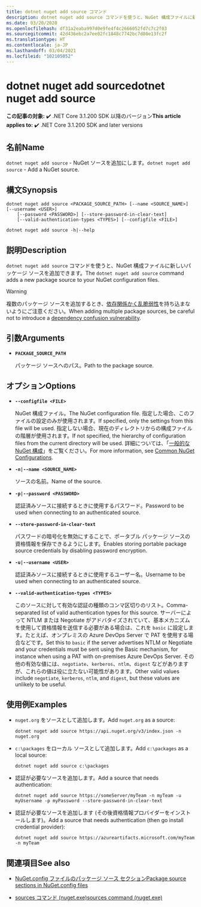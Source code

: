 ```yaml
---
title: dotnet nuget add source コマンド
description: dotnet nuget add source コマンドを使うと、NuGet 構成ファイルに新しいパッケージ ソースを追加できます。
ms.date: 03/20/2020
ms.openlocfilehash: df31a2eaba997d0e9fe4f4c2666052fd7c7c2f03
ms.sourcegitcommit: 42d436ebc2a7ee02fc1848c7742bc7d80e13fc2f
ms.translationtype: HT
ms.contentlocale: ja-JP
ms.lasthandoff: 03/04/2021
ms.locfileid: "102105052"
---
```

# <a name="dotnet-nuget-add-source"></a><span data-ttu-id="726cf-103">dotnet nuget add source</span><span class="sxs-lookup"><span data-stu-id="726cf-103">dotnet nuget add source</span></span>

<span data-ttu-id="726cf-104">**この記事の対象:** ✔️ .NET Core 3.1.200 SDK 以降のバージョン</span><span class="sxs-lookup"><span data-stu-id="726cf-104">**This article applies to:** ✔️ .NET Core 3.1.200 SDK and later versions</span></span>

## <a name="name"></a><span data-ttu-id="726cf-105">名前</span><span class="sxs-lookup"><span data-stu-id="726cf-105">Name</span></span>

<span data-ttu-id="726cf-106">`dotnet nuget add source` - NuGet ソースを追加にします。</span><span class="sxs-lookup"><span data-stu-id="726cf-106">`dotnet nuget add source` - Add a NuGet source.</span></span>

## <a name="synopsis"></a><span data-ttu-id="726cf-107">構文</span><span class="sxs-lookup"><span data-stu-id="726cf-107">Synopsis</span></span>

```dotnetcli
dotnet nuget add source <PACKAGE_SOURCE_PATH> [--name <SOURCE_NAME>] [--username <USER>]
    [--password <PASSWORD>] [--store-password-in-clear-text]
    [--valid-authentication-types <TYPES>] [--configfile <FILE>]

dotnet nuget add source -h|--help
```

## <a name="description"></a><span data-ttu-id="726cf-108">説明</span><span class="sxs-lookup"><span data-stu-id="726cf-108">Description</span></span>

<span data-ttu-id="726cf-109">`dotnet nuget add source` コマンドを使うと、NuGet 構成ファイルに新しいパッケージ ソースを追加できます。</span><span class="sxs-lookup"><span data-stu-id="726cf-109">The `dotnet nuget add source` command adds a new package source to your NuGet configuration files.</span></span>

> [!WARNING]
> <span data-ttu-id="726cf-110">複数のパッケージ ソースを追加するとき、[依存関係かく乱脆弱性](https://aka.ms/pkg-sec-wp)を持ち込まないようにご注意ください。</span><span class="sxs-lookup"><span data-stu-id="726cf-110">When adding multiple package sources, be careful not to introduce a [dependency confusion vulnerability](https://aka.ms/pkg-sec-wp).</span></span>

## <a name="arguments"></a><span data-ttu-id="726cf-111">引数</span><span class="sxs-lookup"><span data-stu-id="726cf-111">Arguments</span></span>

- **`PACKAGE_SOURCE_PATH`**

  <span data-ttu-id="726cf-112">パッケージ ソースへのパス。</span><span class="sxs-lookup"><span data-stu-id="726cf-112">Path to the package source.</span></span>

## <a name="options"></a><span data-ttu-id="726cf-113">オプション</span><span class="sxs-lookup"><span data-stu-id="726cf-113">Options</span></span>

- **`--configfile <FILE>`**

  <span data-ttu-id="726cf-114">NuGet 構成ファイル。</span><span class="sxs-lookup"><span data-stu-id="726cf-114">The NuGet configuration file.</span></span> <span data-ttu-id="726cf-115">指定した場合、このファイルの設定のみが使用されます。</span><span class="sxs-lookup"><span data-stu-id="726cf-115">If specified, only the settings from this file will be used.</span></span> <span data-ttu-id="726cf-116">指定しない場合、現在のディレクトリからの構成ファイルの階層が使用されます。</span><span class="sxs-lookup"><span data-stu-id="726cf-116">If not specified, the hierarchy of configuration files from the current directory will be used.</span></span> <span data-ttu-id="726cf-117">詳細については、「[一般的な NuGet 構成](/nuget/consume-packages/configuring-nuget-behavior)」をご覧ください。</span><span class="sxs-lookup"><span data-stu-id="726cf-117">For more information, see [Common NuGet Configurations](/nuget/consume-packages/configuring-nuget-behavior).</span></span>

- **`-n|--name <SOURCE_NAME>`**

  <span data-ttu-id="726cf-118">ソースの名前。</span><span class="sxs-lookup"><span data-stu-id="726cf-118">Name of the source.</span></span>

- **`-p|--password <PASSWORD>`**

  <span data-ttu-id="726cf-119">認証済みソースに接続するときに使用するパスワード。</span><span class="sxs-lookup"><span data-stu-id="726cf-119">Password to be used when connecting to an authenticated source.</span></span>

- **`--store-password-in-clear-text`**

  <span data-ttu-id="726cf-120">パスワードの暗号化を無効にすることで、ポータブル パッケージ ソースの資格情報を保存できるようにします。</span><span class="sxs-lookup"><span data-stu-id="726cf-120">Enables storing portable package source credentials by disabling password encryption.</span></span>

- **`-u|--username <USER>`**

  <span data-ttu-id="726cf-121">認証済みソースに接続するときに使用するユーザー名。</span><span class="sxs-lookup"><span data-stu-id="726cf-121">Username to be used when connecting to an authenticated source.</span></span>

- **`--valid-authentication-types <TYPES>`**

  <span data-ttu-id="726cf-122">このソースに対して有効な認証の種類のコンマ区切りのリスト。</span><span class="sxs-lookup"><span data-stu-id="726cf-122">Comma-separated list of valid authentication types for this source.</span></span> <span data-ttu-id="726cf-123">サーバーによって NTLM または Negotiate がアドバタイズされていて、基本メカニズムを使用して資格情報を送信する必要がある場合は、これを `basic` に設定します。たとえば、オンプレミスの Azure DevOps Server で PAT を使用する場合などです。</span><span class="sxs-lookup"><span data-stu-id="726cf-123">Set this to `basic` if the server advertises NTLM or Negotiate and your credentials must be sent using the Basic mechanism, for instance when using a PAT with on-premises Azure DevOps Server.</span></span> <span data-ttu-id="726cf-124">その他の有効な値には、`negotiate`、`kerberos`、`ntlm`、`digest` などがありますが、これらの値は役に立たない可能性があります。</span><span class="sxs-lookup"><span data-stu-id="726cf-124">Other valid values include `negotiate`, `kerberos`, `ntlm`, and `digest`, but these values are unlikely to be useful.</span></span>

## <a name="examples"></a><span data-ttu-id="726cf-125">使用例</span><span class="sxs-lookup"><span data-stu-id="726cf-125">Examples</span></span>

- <span data-ttu-id="726cf-126">`nuget.org` をソースとして追加します。</span><span class="sxs-lookup"><span data-stu-id="726cf-126">Add `nuget.org` as a source:</span></span>

  ```dotnetcli
  dotnet nuget add source https://api.nuget.org/v3/index.json -n nuget.org
  ```

- <span data-ttu-id="726cf-127">`c:\packages` をローカル ソースとして追加します。</span><span class="sxs-lookup"><span data-stu-id="726cf-127">Add `c:\packages` as a local source:</span></span>

  ```dotnetcli
  dotnet nuget add source c:\packages
  ```

- <span data-ttu-id="726cf-128">認証が必要なソースを追加します。</span><span class="sxs-lookup"><span data-stu-id="726cf-128">Add a source that needs authentication:</span></span>

  ```dotnetcli
  dotnet nuget add source https://someServer/myTeam -n myTeam -u myUsername -p myPassword --store-password-in-clear-text
  ```

- <span data-ttu-id="726cf-129">認証が必要なソースを追加します (その後資格情報プロバイダーをインストールします)。</span><span class="sxs-lookup"><span data-stu-id="726cf-129">Add a source that needs authentication (then go install credential provider):</span></span>

  ```dotnetcli
  dotnet nuget add source https://azureartifacts.microsoft.com/myTeam -n myTeam
  ```

## <a name="see-also"></a><span data-ttu-id="726cf-130">関連項目</span><span class="sxs-lookup"><span data-stu-id="726cf-130">See also</span></span>

- [<span data-ttu-id="726cf-131">NuGet.config ファイルのパッケージ ソース セクション</span><span class="sxs-lookup"><span data-stu-id="726cf-131">Package source sections in NuGet.config files</span></span>](/nuget/reference/nuget-config-file#package-source-sections)

- [<span data-ttu-id="726cf-132">sources コマンド (nuget.exe)</span><span class="sxs-lookup"><span data-stu-id="726cf-132">sources command (nuget.exe)</span></span>](/nuget/reference/cli-reference/cli-ref-sources)
